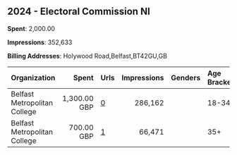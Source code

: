 ## 2024 - Electoral Commission NI 
**Spent**: 2,000.00

**Impressions**: 352,633

**Billing Addresses**: Holywood Road,Belfast,BT42GU,GB

|Organization|Spent|Urls|Impressions|Genders|Age Brackets|Country Codes|
|:---|---:|:---|---:|:---|:---|:---|
|Belfast Metropolitan College|1,300.00 GBP|[0](https://www.snap.com/political-ads/asset/af5e107f3ecff4fc83162c7ab130489f9929ad5e3c55777a03c99a1854d20e7a?mediaType=mp4)|286,162||18-34|united kingdom|
|Belfast Metropolitan College|700.00 GBP|[1](https://www.snap.com/political-ads/asset/af5e107f3ecff4fc83162c7ab130489f9929ad5e3c55777a03c99a1854d20e7a?mediaType=mp4)|66,471||35+|united kingdom|
